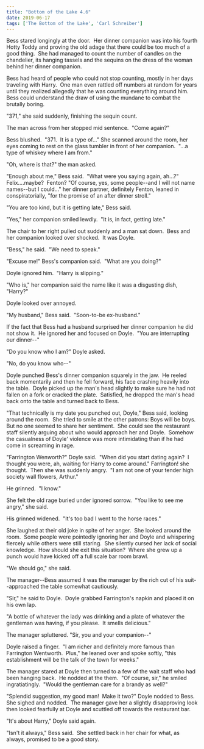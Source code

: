 ```yaml
---
title: "Bottom of the Lake 4.6"
date: 2019-06-17
tags: ['The Bottom of the Lake', 'Carl Schreiber']
---
```


Bess stared longingly at the door.  Her dinner companion was into his fourth Hotty Toddy and proving the old adage that there could be too much of a good thing.  She had managed to count the number of candles on the chandelier, its hanging tassels and the sequins on the dress of the woman behind her dinner companion.

Bess had heard of people who could not stop counting, mostly in her days traveling with Harry.  One man even rattled off numbers at random for years until they realized allegedly that he was counting everything around him.  Bess could understand the draw of using the mundane to combat the brutally boring.

"371," she said suddenly, finishing the sequin count.

The man across from her stopped mid sentence.  "Come again?"

Bess blushed.  "371.  It is a type of..." She scanned around the room, her eyes coming to rest on the glass tumbler in front of her companion.  "...a type of whiskey where I am from."

"Oh, where is that?" the man asked.

"Enough about me," Bess said.  "What were you saying again, ah...?" Felix....maybe?  Fenton? "Of course, yes, some people--and I will not name names--but I could..." her dinner partner, definitely Fenton, leaned in conspiratorially, "for the promise of an after dinner stroll."

"You are too kind, but it is getting late," Bess said.

"Yes," her companion smiled lewdly.  "It is, in fact, getting late."

The chair to her right pulled out suddenly and a man sat down.  Bess and her companion looked over shocked.  It was Doyle.

"Bess," he said.  "We need to speak."

"Excuse me!" Bess's companion said.  "What are you doing?"

Doyle ignored him.  "Harry is slipping."

"Who is," her companion said the name like it was a disgusting dish, "Harry?"

Doyle looked over annoyed.

"My husband," Bess said.  "Soon-to-be ex-husband."

If the fact that Bess had a husband surprised her dinner companion he did not show it.  He ignored her and focused on Doyle.  "You are interrupting our dinner--"

"Do you know who I am?" Doyle asked.

"No, do you know who--"

Doyle punched Bess's dinner companion squarely in the jaw.  He reeled back momentarily and then he fell forward, his face crashing heavily into the table.  Doyle picked up the man's head slightly to make sure he had not fallen on a fork or cracked the plate.  Satisfied, he dropped the man's head back onto the table and turned back to Bess.

"That technically is my date you punched out, Doyle," Bess said, looking around the room.  She tried to smile at the other patrons: Boys will be boys. But no one seemed to share her sentiment.  She could see the restaurant staff silently arguing about who would approach her and Doyle.  Somehow the casualness of Doyle' violence was more intimidating than if he had come in screaming in rage.

"Farrington Wenworth?" Doyle said.  "When did you start dating again?  I thought you were, ah, waiting for Harry to come around." Farrington! she thought.  Then she was suddenly angry.  "I am not one of your tender high society wall flowers, Arthur."

He grinned.  "I know."

She felt the old rage buried under ignored sorrow.  "You like to see me angry," she said.

His grinned widened.  "It's too bad I went to the horse races."

She laughed at their old joke in spite of her anger.  She looked around the room.  Some people were pointedly ignoring her and Doyle and whispering fiercely while others were still staring.  She silently cursed her lack of social knowledge.  How should she exit this situation?  Where she grew up a punch would have kicked off a full scale bar room brawl.

"We should go," she said.

The manager--Bess assumed it was the manager by the rich cut of his suit--approached the table somewhat cautiously.

"Sir," he said to Doyle.  Doyle grabbed Farrington's napkin and placed it on his own lap.

"A bottle of whatever the lady was drinking and a plate of whatever the gentleman was having, if you please.  It smells delicious."

The manager spluttered. "Sir, you and your companion--"

Doyle raised a finger.  "I am richer and definitely more famous than Farrington Wentworth.  Plus," he leaned over and spoke softly, "this establishment will be the talk of the town for weeks."

The manager stared at Doyle then turned to a few of the wait staff who had been hanging back.  He nodded at the them.  "Of course, sir," he smiled ingratiatingly.  "Would the gentleman care for a brandy as well?"

"Splendid suggestion, my good man!  Make it two?" Doyle nodded to Bess.  She sighed and nodded.  The manager gave her a slightly disapproving look then looked fearfully at Doyle and scuttled off towards the restaurant bar.

"It's about Harry," Doyle said again.

"Isn't it always," Bess said.  She settled back in her chair for what, as always, promised to be a good story.
